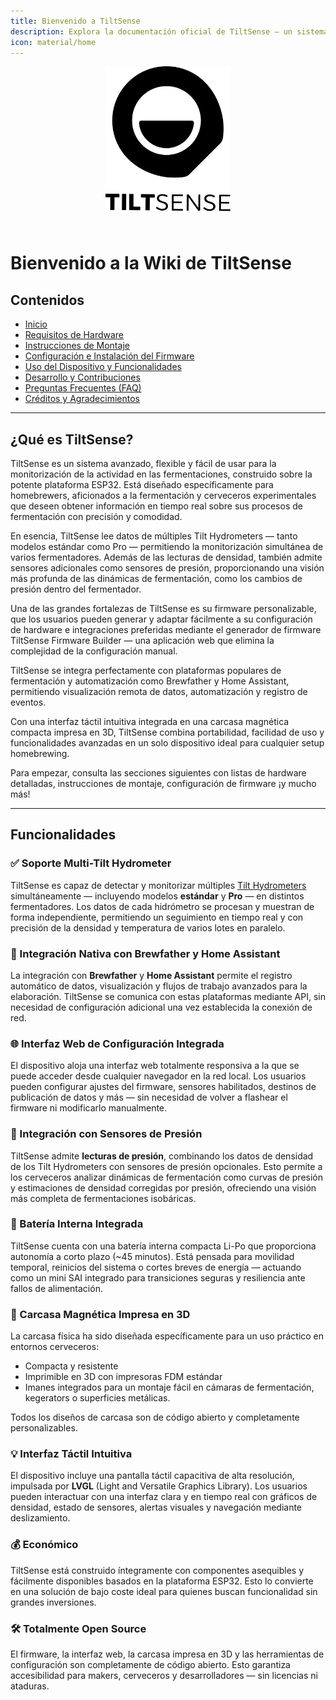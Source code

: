 ```yaml
---
title: Bienvenido a TiltSense
description: Explora la documentación oficial de TiltSense — un sistema de monitorización de fermentaciones potente, personalizable y de código abierto basado en ESP32.
icon: material/home
---
```


<div align="center">
  <img src="../assets/logo-text.svg" alt="TiltSense" width="200" style="margin-bottom: 1.5rem;" />
</div>

# Bienvenido a la Wiki de TiltSense

## Contenidos

- [Inicio](index.md)
- [Requisitos de Hardware](Hardware.md)
- [Instrucciones de Montaje](Assembly.md)
- [Configuración e Instalación del Firmware](Firmware-Setup.md)
- [Uso del Dispositivo y Funcionalidades](Usage.md)
- [Desarrollo y Contribuciones](Development.md)
- [Preguntas Frecuentes (FAQ)](FAQ.md)
- [Créditos y Agradecimientos](Credits.md)

---

## ¿Qué es TiltSense?

TiltSense es un sistema avanzado, flexible y fácil de usar para la monitorización de la actividad en las fermentaciones,
construido sobre la potente plataforma ESP32. Está diseñado específicamente para homebrewers, aficionados a la
fermentación y cerveceros experimentales que deseen obtener información en tiempo real sobre sus procesos de
fermentación con precisión y comodidad.

En esencia, TiltSense lee datos de múltiples Tilt Hydrometers — tanto modelos estándar como Pro — permitiendo la
monitorización simultánea de varios fermentadores. Además de las lecturas de densidad, también admite sensores
adicionales como sensores de presión, proporcionando una visión más profunda de las dinámicas de fermentación, como los
cambios de presión dentro del fermentador.

Una de las grandes fortalezas de TiltSense es su firmware personalizable, que los usuarios pueden generar y adaptar
fácilmente a su configuración de hardware e integraciones preferidas mediante el generador de firmware TiltSense
Firmware Builder — una aplicación web que elimina la complejidad de la configuración manual.

TiltSense se integra perfectamente con plataformas populares de fermentación y automatización como Brewfather y Home
Assistant, permitiendo visualización remota de datos, automatización y registro de eventos.

Con una interfaz táctil intuitiva integrada en una carcasa magnética compacta impresa en 3D, TiltSense combina
portabilidad, facilidad de uso y funcionalidades avanzadas en un solo dispositivo ideal para cualquier setup homebrewing.

Para empezar, consulta las secciones siguientes con listas de hardware detalladas, instrucciones de montaje,
configuración de firmware ¡y mucho más!

---

## Funcionalidades

### ✅ Soporte Multi-Tilt Hydrometer

TiltSense es capaz de detectar y monitorizar múltiples [Tilt Hydrometers](https://tilthydrometer.com/) simultáneamente —
incluyendo modelos **estándar** y **Pro** — en distintos fermentadores. Los datos de cada hidrómetro se procesan y
muestran de forma independiente, permitiendo un seguimiento en tiempo real y con precisión de la densidad y temperatura
de varios lotes en paralelo.

### 📡 Integración Nativa con Brewfather y Home Assistant

La integración con **Brewfather** y **Home Assistant** permite el registro automático de datos, visualización y flujos
de trabajo avanzados para la elaboración. TiltSense se comunica con estas plataformas mediante API, sin necesidad de
configuración adicional una vez establecida la conexión de red.

### 🌐 Interfaz Web de Configuración Integrada

El dispositivo aloja una interfaz web totalmente responsiva a la que se puede acceder desde cualquier navegador en la
red local. Los usuarios pueden configurar ajustes del firmware, sensores habilitados, destinos de publicación de datos y
más — sin necesidad de volver a flashear el firmware ni modificarlo manualmente.

### 🔀 Integración con Sensores de Presión

TiltSense admite **lecturas de presión**, combinando los datos de densidad de los Tilt Hydrometers con sensores
de presión opcionales. Esto permite a los cerveceros analizar dinámicas de fermentación como curvas de presión y
estimaciones de densidad corregidas por presión, ofreciendo una visión más completa de fermentaciones isobáricas.

### 🔋 Batería Interna Integrada

TiltSense cuenta con una batería interna compacta Li-Po que proporciona autonomía a corto plazo (~45 minutos).
Está pensada para movilidad temporal, reinicios del sistema o cortes breves de energía — actuando como un mini SAI
integrado para transiciones seguras y resiliencia ante fallos de alimentación.

### 🧲 Carcasa Magnética Impresa en 3D

La carcasa física ha sido diseñada específicamente para un uso práctico en entornos cerveceros:

- Compacta y resistente
- Imprimible en 3D con impresoras FDM estándar
- Imanes integrados para un montaje fácil en cámaras de fermentación, kegerators o superficies metálicas.

Todos los diseños de carcasa son de código abierto y completamente personalizables.

### 💡 Interfaz Táctil Intuitiva

El dispositivo incluye una pantalla táctil capacitiva de alta resolución, impulsada por **LVGL** (Light and Versatile
Graphics Library). Los usuarios pueden interactuar con una interfaz clara y en tiempo real con gráficos de densidad,
estado de sensores, alertas visuales y navegación mediante deslizamiento.

### 💰 Económico

TiltSense está construido íntegramente con componentes asequibles y fácilmente disponibles basados en la plataforma
ESP32. Esto lo convierte en una solución de bajo coste ideal para quienes buscan funcionalidad sin grandes inversiones.

### 🛠️ Totalmente Open Source

El firmware, la interfaz web, la carcasa impresa en 3D y las herramientas de configuración son completamente de código
abierto. Esto garantiza accesibilidad para makers, cerveceros y desarrolladores — sin licencias ni ataduras.